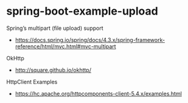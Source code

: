 # spring-boot-example-upload

Spring’s multipart (file upload) support
- https://docs.spring.io/spring/docs/4.3.x/spring-framework-reference/html/mvc.html#mvc-multipart

OkHttp
- http://square.github.io/okhttp/

HttpClient Examples
- https://hc.apache.org/httpcomponents-client-5.4.x/examples.html

